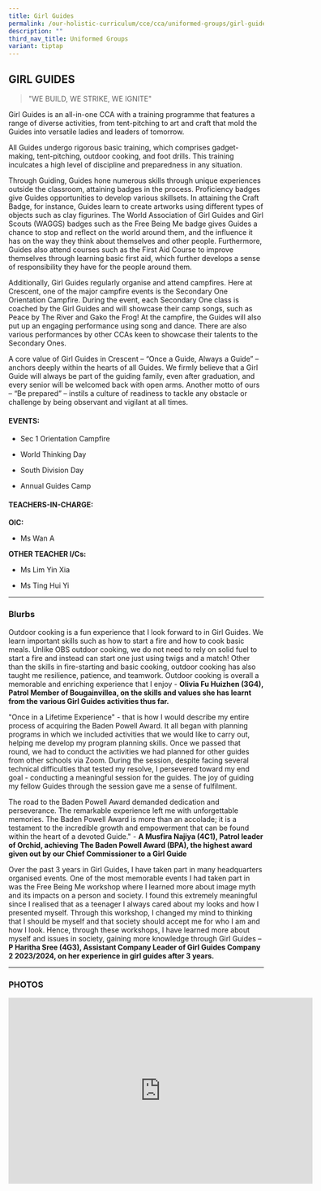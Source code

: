 ```yaml
---
title: Girl Guides
permalink: /our-holistic-curriculum/cce/cca/uniformed-groups/girl-guides/
description: ""
third_nav_title: Uniformed Groups
variant: tiptap
---
```

<h2><strong>GIRL GUIDES</strong></h2>
<blockquote>
<p>"WE BUILD, WE STRIKE, WE IGNITE"</p>
</blockquote>
<p>Girl Guides is an all-in-one CCA with a training programme that features
a range of diverse activities, from tent-pitching to art and craft that
mold the Guides into versatile ladies and leaders of tomorrow.</p>
<p>All Guides undergo rigorous basic training, which comprises gadget-making,
tent-pitching, outdoor cooking, and foot drills. This training inculcates
a high level of discipline and preparedness in any situation.</p>
<p>Through Guiding, Guides hone numerous skills through unique experiences
outside the classroom, attaining badges in the process. Proficiency badges
give Guides opportunities to develop various skillsets. In attaining the
Craft Badge, for instance, Guides learn to create artworks using different
types of objects such as clay figurines. The World Association of Girl
Guides and Girl Scouts (WAGGS) badges such as the Free Being Me badge gives
Guides a chance to stop and reflect on the world around them, and the influence
it has on the way they think about themselves and other people. Furthermore,
Guides also attend courses such as the First Aid Course to improve themselves
through learning basic first aid, which further develops a sense of responsibility
they have for the people around them.</p>
<p>Additionally, Girl Guides regularly organise and attend campfires. Here
at Crescent, one of the major campfire events is the Secondary One Orientation
Campfire. During the event, each Secondary One class is coached by the
Girl Guides and will showcase their camp songs, such as Peace by The River
and Gako the Frog! At the campfire, the Guides will also put up an engaging
performance using song and dance. There are also various performances by
other CCAs keen to showcase their talents to the Secondary Ones.</p>
<p>A core value of Girl Guides in Crescent – “Once a Guide, Always a Guide”
– anchors deeply within the hearts of all Guides. We firmly believe that
a Girl Guide will always be part of the guiding family, even after graduation,
and every senior will be welcomed back with open arms. Another motto of
ours – “Be prepared” – instils a culture of readiness to tackle any obstacle
or challenge by being observant and vigilant at all times.</p>
<h4><strong>EVENTS:</strong></h4>
<ul data-tight="true" class="tight">
<li>
<p>Sec 1 Orientation Campfire</p>
</li>
<li>
<p>World Thinking Day</p>
</li>
<li>
<p>South Division Day</p>
</li>
<li>
<p>Annual Guides Camp</p>
</li>
</ul>
<h4><strong>TEACHERS-IN-CHARGE:</strong></h4>
<p><strong>OIC:</strong>
</p>
<ul data-tight="true" class="tight">
<li>
<p>Ms Wan A</p>
</li>
</ul>
<p><strong>OTHER TEACHER I/Cs:</strong>
</p>
<ul data-tight="true" class="tight">
<li>
<p>Ms Lim Yin Xia</p>
</li>
<li>
<p>Ms Ting Hui Yi</p>
</li>
</ul>
<hr>
<p></p>
<h3><strong>Blurbs</strong></h3>
<p>Outdoor cooking is a fun experience that I look forward to in Girl Guides.
We learn important skills such as how to start a fire and how to cook basic
meals. Unlike OBS outdoor cooking, we do not need to rely on solid fuel
to start a fire and instead can start one just using twigs and a match!
Other than the skills in fire-starting and basic cooking, outdoor cooking
has also taught me resilience, patience, and teamwork. Outdoor cooking
is overall a memorable and enriching experience that I enjoy - <strong>Olivia Fu Huizhen (3G4), Patrol Member of Bougainvillea, on the skills and values she has learnt from the various Girl Guides activities thus far.</strong>
</p>
<p>"Once in a Lifetime Experience" - that is how I would describe my entire
process of acquiring the Baden Powell Award. It all began with planning
programs in which we included activities that we would like to carry out,
helping me develop my program planning skills. Once we passed that round,
we had to conduct the activities we had planned for other guides from other
schools via Zoom. During the session, despite facing several technical
difficulties that tested my resolve, I persevered toward my end goal -
conducting a meaningful session for the guides. The joy of guiding my fellow
Guides through the session gave me a sense of fulfilment.</p>
<p>The road to the Baden Powell Award demanded dedication and perseverance.
The remarkable experience left me with unforgettable memories. The Baden
Powell Award is more than an accolade; it is a testament to the incredible
growth and empowerment that can be found within the heart of a devoted
Guide." - <strong>A Musfira Najiya (4C1), Patrol leader of Orchid, achieving</strong>  <strong>The Baden Powell Award (BPA), the highest award given out by our Chief Commissioner to a Girl Guide</strong>
</p>
<p>Over the past 3 years in Girl Guides, I have taken part in many headquarters
organised events. One of the most memorable events I had taken part in
was the Free Being Me workshop where I learned more about image myth and
its impacts on a person and society. I found this extremely meaningful
since I realised that as a teenager I always cared about my looks and how
I presented myself. Through this workshop, I changed my mind to thinking
that I should be myself and that society should accept me for who I am
and how I look. Hence, through these workshops, I have learned more about
myself and issues in society, gaining more knowledge through Girl Guides
– <strong>P Haritha Sree (4G3), Assistant Company Leader of Girl Guides Company 2 2023/2024, on her experience in girl guides after 3 years.</strong>
</p>
<hr>
<p></p>
<h3><strong>PHOTOS</strong></h3>
<div class="iframe-wrapper">
<iframe height="366" width="600" allowfullscreen="true" frameborder="0" src="https://docs.google.com/presentation/d/e/2PACX-1vTLHlN6H7nbCa8Vdh8tJYuyR90QdXUzrFRM5FjmVvAOk-V5HACEe7mZwcpGBhELm_cpJqbGG5_Jlpgp/embed?start=true&amp;loop=true&amp;delayms=3000"></iframe>
</div>
<p></p>